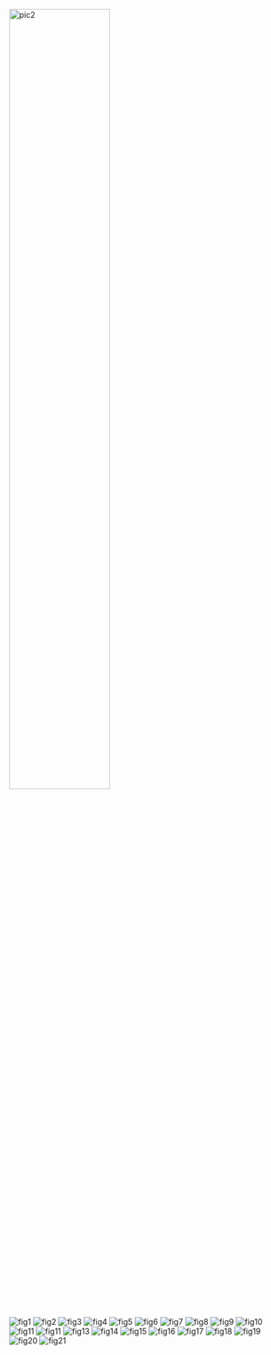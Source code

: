 

<img src="https://raw.githubusercontent.com/.../pic2.png" 
     alt="pic2" 
     style="width:60%; max-width:800px">
     
![fig1](https://raw.githubusercontent.com/klkorfuyb/my-images/main/fig1.png)
![fig2](https://raw.githubusercontent.com/klkorfuyb/my-images/main/fig2.png)
![fig3](https://raw.githubusercontent.com/klkorfuyb/my-images/main/fig3.png)
![fig4](https://raw.githubusercontent.com/klkorfuyb/my-images/main/fig4.png)
![fig5](https://raw.githubusercontent.com/klkorfuyb/my-images/main/fig5.png)
![fig6](https://raw.githubusercontent.com/klkorfuyb/my-images/main/fig6.png)
![fig7](https://raw.githubusercontent.com/klkorfuyb/my-images/main/fig7.png)
![fig8](https://raw.githubusercontent.com/klkorfuyb/my-images/main/fig8.png)
![fig9](https://raw.githubusercontent.com/klkorfuyb/my-images/main/fig9.png)
![fig10](https://raw.githubusercontent.com/klkorfuyb/my-images/main/fig10.png)
![fig11](https://raw.githubusercontent.com/klkorfuyb/my-images/main/fig11.png)
![fig11](https://raw.githubusercontent.com/klkorfuyb/my-images/main/fig11.png)
![fig13](https://raw.githubusercontent.com/klkorfuyb/my-images/main/fig13.png)
![fig14](https://raw.githubusercontent.com/klkorfuyb/my-images/main/fig14.png)
![fig15](https://raw.githubusercontent.com/klkorfuyb/my-images/main/fig15.png)
![fig16](https://raw.githubusercontent.com/klkorfuyb/my-images/main/fig16.png)
![fig17](https://raw.githubusercontent.com/klkorfuyb/my-images/main/fig17.png)
![fig18](https://raw.githubusercontent.com/klkorfuyb/my-images/main/fig18.png)
![fig19](https://raw.githubusercontent.com/klkorfuyb/my-images/main/fig19.png)
![fig20](https://raw.githubusercontent.com/klkorfuyb/my-images/main/fig20.png)
![fig21](https://raw.githubusercontent.com/klkorfuyb/my-images/main/fig21.png)
